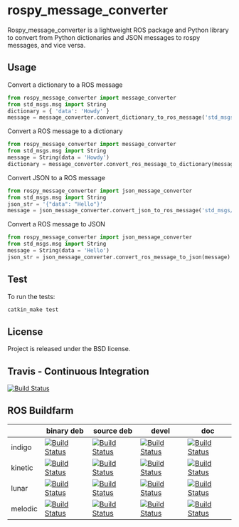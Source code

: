 rospy_message_converter
=======================

Rospy_message_converter is a lightweight ROS package and Python library to
convert from Python dictionaries and JSON messages to rospy messages, and vice
versa.

Usage
-----

Convert a dictionary to a ROS message

```python
from rospy_message_converter import message_converter
from std_msgs.msg import String
dictionary = { 'data': 'Howdy' }
message = message_converter.convert_dictionary_to_ros_message('std_msgs/String', dictionary)
```

Convert a ROS message to a dictionary

```python
from rospy_message_converter import message_converter
from std_msgs.msg import String
message = String(data = 'Howdy')
dictionary = message_converter.convert_ros_message_to_dictionary(message)
```

Convert JSON to a ROS message

```python
from rospy_message_converter import json_message_converter
from std_msgs.msg import String
json_str = '{"data": "Hello"}'
message = json_message_converter.convert_json_to_ros_message('std_msgs/String', json_str)
```

Convert a ROS message to JSON

```python
from rospy_message_converter import json_message_converter
from std_msgs.msg import String
message = String(data = 'Hello')
json_str = json_message_converter.convert_ros_message_to_json(message)
```

Test
----

To run the tests:

```bash
catkin_make test
```

License
-------

Project is released under the BSD license.

Travis - Continuous Integration
-------------------------------

[![Build Status](https://travis-ci.org/uos/rospy_message_converter.svg)](https://travis-ci.org/uos/rospy_message_converter)


ROS Buildfarm
-------------

|           | binary deb | source deb | devel | doc |
|-----------|------------|------------|-------|-----|
| indigo | [![Build Status](http://build.ros.org/buildStatus/icon?job=Ibin_uT64__rospy_message_converter__ubuntu_trusty_amd64__binary)](http://build.ros.org/job/Ibin_uT64__rospy_message_converter__ubuntu_trusty_amd64__binary/) | [![Build Status](http://build.ros.org/buildStatus/icon?job=Isrc_uT__rospy_message_converter__ubuntu_trusty__source)](http://build.ros.org/job/Isrc_uT__rospy_message_converter__ubuntu_trusty__source/) | [![Build Status](http://build.ros.org/buildStatus/icon?job=Idev__rospy_message_converter__ubuntu_trusty_amd64)](http://build.ros.org/job/Idev__rospy_message_converter__ubuntu_trusty_amd64) | [![Build Status](http://build.ros.org/buildStatus/icon?job=Idoc__rospy_message_converter__ubuntu_trusty_amd64)](http://build.ros.org/job/Idoc__rospy_message_converter__ubuntu_trusty_amd64) |
| kinetic | [![Build Status](http://build.ros.org/buildStatus/icon?job=Kbin_uX64__rospy_message_converter__ubuntu_xenial_amd64__binary)](http://build.ros.org/job/Kbin_uX64__rospy_message_converter__ubuntu_xenial_amd64__binary/) | [![Build Status](http://build.ros.org/buildStatus/icon?job=Ksrc_uX__rospy_message_converter__ubuntu_xenial__source)](http://build.ros.org/job/Ksrc_uX__rospy_message_converter__ubuntu_xenial__source/) | [![Build Status](http://build.ros.org/buildStatus/icon?job=Kdev__rospy_message_converter__ubuntu_xenial_amd64)](http://build.ros.org/job/Kdev__rospy_message_converter__ubuntu_xenial_amd64) | [![Build Status](http://build.ros.org/buildStatus/icon?job=Kdoc__rospy_message_converter__ubuntu_xenial_amd64)](http://build.ros.org/job/Kdoc__rospy_message_converter__ubuntu_xenial_amd64) |
| lunar | [![Build Status](http://build.ros.org/buildStatus/icon?job=Lbin_uX64__rospy_message_converter__ubuntu_xenial_amd64__binary)](http://build.ros.org/job/Lbin_uX64__rospy_message_converter__ubuntu_xenial_amd64__binary/) | [![Build Status](http://build.ros.org/buildStatus/icon?job=Lsrc_uX__rospy_message_converter__ubuntu_xenial__source)](http://build.ros.org/job/Lsrc_uX__rospy_message_converter__ubuntu_xenial__source/) | [![Build Status](http://build.ros.org/buildStatus/icon?job=Ldev__rospy_message_converter__ubuntu_xenial_amd64)](http://build.ros.org/job/Ldev__rospy_message_converter__ubuntu_xenial_amd64) | [![Build Status](http://build.ros.org/buildStatus/icon?job=Ldoc__rospy_message_converter__ubuntu_xenial_amd64)](http://build.ros.org/job/Ldoc__rospy_message_converter__ubuntu_xenial_amd64) |
| melodic | [![Build Status](http://build.ros.org/buildStatus/icon?job=Mbin_uB64__rospy_message_converter__ubuntu_bionic_amd64__binary)](http://build.ros.org/job/Mbin_uB64__rospy_message_converter__ubuntu_bionic_amd64__binary) | [![Build Status](http://build.ros.org/buildStatus/icon?job=Msrc_uB__rospy_message_converter__ubuntu_bionic__source)](http://build.ros.org/job/Msrc_uB__rospy_message_converter__ubuntu_bionic__source/) | [![Build Status](http://build.ros.org/buildStatus/icon?job=Mdev__rospy_message_converter__ubuntu_bionic_amd64)](http://build.ros.org/job/Mdev__rospy_message_converter__ubuntu_bionic_amd64) | [![Build Status](http://build.ros.org/buildStatus/icon?job=Mdoc__rospy_message_converter__ubuntu_bionic_amd64)](http://build.ros.org/job/Mdoc__rospy_message_converter__ubuntu_bionic_amd64) |
